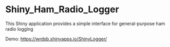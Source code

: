 # Shiny_Ham_Radio_Logger
This Shiny application provides a simple interface for general-purpose ham radio logging

Demo: https://wrdsb.shinyapps.io/ShinyLogger/
